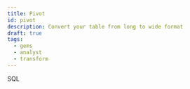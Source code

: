 ```yaml
---
title: Pivot
id: pivot
description: Convert your table from long to wide format
draft: true
tags:
  - gems
  - analyst
  - transform
---
```


<span class="badge">SQL</span><br/><br/>
